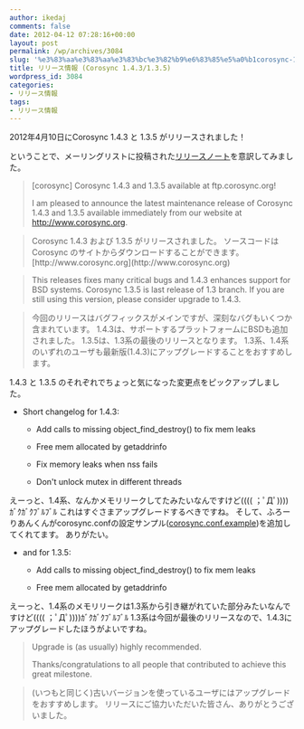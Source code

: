 ```yaml
---
author: ikedaj
comments: false
date: 2012-04-12 07:28:16+00:00
layout: post
permalink: /wp/archives/3084
slug: '%e3%83%aa%e3%83%aa%e3%83%bc%e3%82%b9%e6%83%85%e5%a0%b1corosync-1-4-31-3-5'
title: リリース情報 (Corosync 1.4.3/1.3.5)
wordpress_id: 3084
categories:
- リリース情報
tags:
- リリース情報
---
```


2012年4月10日にCorosync 1.4.3 と 1.3.5 がリリースされました！

ということで、メーリングリストに投稿された[リリースノート](http://lists.corosync.org/pipermail/discuss/2012-April/001455.html)を意訳してみました。
  




<blockquote>
[corosync] Corosync 1.4.3 and 1.3.5 available at ftp.corosync.org!

I am pleased to announce the latest maintenance release of Corosync
1.4.3 and 1.3.5 available immediately from our website at
http://www.corosync.org.
</blockquote>




<blockquote>
Corosync 1.4.3 および 1.3.5 がリリースされました。
ソースコードは　Corosync のサイトからダウンロードすることができます。
[http://www.corosync.org](http://www.corosync.org)
</blockquote>





<blockquote>
This releases fixes many critical bugs and 1.4.3 enhances support for 
BSD systems. Corosync 1.3.5 is last release of 1.3 branch. If you are 
still using this version, please consider upgrade to 1.4.3.
</blockquote>




<blockquote>
今回のリリースはバグフィックスがメインですが、深刻なバグもいくつか含まれています。
1.4.3は、サポートするプラットフォームにBSDも追加されました。
1.3.5は、1.3系の最後のリリースとなります。
1.3系、1.4系のいずれのユーザも最新版(1.4.3)にアップグレードすることをおすすめします。
</blockquote>



1.4.3 と 1.3.5 のそれぞれでちょっと気になった変更点をピックアップしました。





  * Short changelog for 1.4.3:




    * Add calls to missing object_find_destroy() to fix mem leaks


    * Free mem allocated by getaddrinfo


    * Fix memory leaks when nss fails


    * Don't unlock mutex in different threads




えーっと、1.4系、なんかメモリリークしてたみたいなんですけど(((( ；ﾟДﾟ))))ｶﾞｸｶﾞｸﾌﾞﾙﾌﾞﾙ 
これはすぐさまアップグレードするべきですね。
そして、ふろーりあんくんがcorosync.confの設定サンプル([corosync.conf.example](https://github.com/corosync/corosync/blob/flatiron-1.4/conf/corosync.conf.example))を追加してくれてます。
ありがたい。





  * and for 1.3.5:




    * Add calls to missing object_find_destroy() to fix mem leaks


    * Free mem allocated by getaddrinfo





えーっと、1.4系のメモリリークは1.3系から引き継がれていた部分みたいなんですけど(((( ；ﾟДﾟ))))ｶﾞｸｶﾞｸﾌﾞﾙﾌﾞﾙ 
1.3系は今回が最後のリリースなので、1.4.3にアップグレードしたほうがよいですね。

  



<blockquote>
Upgrade is (as usually) highly recommended.

Thanks/congratulations to all people that contributed to achieve this
great milestone.
</blockquote>




<blockquote>
(いつもと同じく)古いバージョンを使っているユーザにはアップグレードをおすすめします。
リリースにご協力いただいた皆さん、ありがとうございました。
</blockquote>
